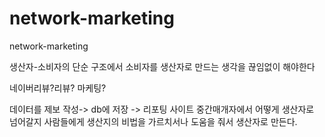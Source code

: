 # network-marketing
network-marketing

생산자-소비자의 단순 구조에서 소비자를 생산자로 만드는 생각을 끊임없이 해야한다

네이버리뷰?리뷰? 마케팅?

데이터를 제보 작성-> db에 저장 -> 리포팅 사이트
중간매개자에서 어떻게 생산자로 넘어갈지
사람들에게 생산지의 비법을 가르치서나 도움을 줘서 생산자로 만든다.

